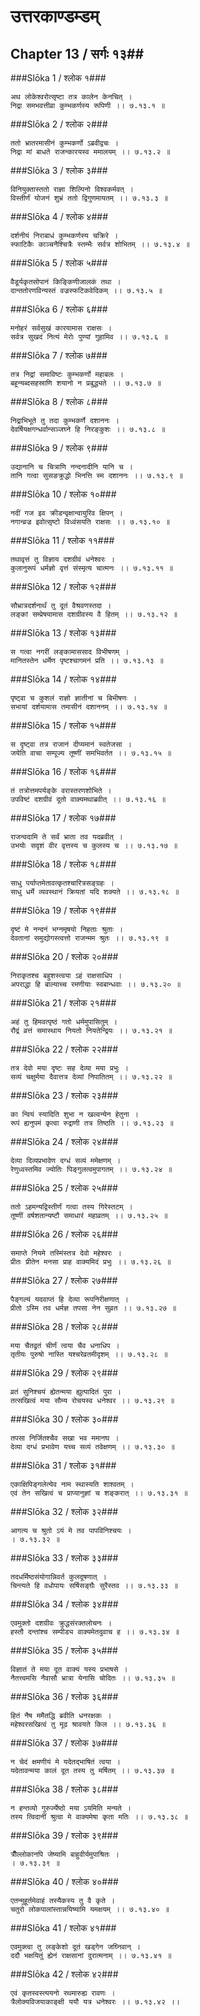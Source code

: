 उत्तरकाण्डम्डम्
===============================


## Chapter 13  / सर्गः १३##


###Slōka 1 / श्लोक १###


    अथ लोकेश्वरोत्सृष्टा तत्र कालेन केनचित् ।
    निद्रा समभवत्तीव्रा कुम्भकर्णस्य रूपिणी ।। ७.१३.१ ॥


###Slōka 2 / श्लोक २###


    ततो भ्रातरमासीनं कुम्भकर्णो ऽब्रवीद्वचः ।
    निद्रा मां बाधते राजन्कारयस्व ममालयम् ।। ७.१३.२ ॥


###Slōka 3 / श्लोक ३###


    विनियुक्तास्ततो राज्ञा शिल्पिनो विश्वकर्मवत् ।
    विस्तीर्णं योजनं शुभ्रं ततो द्विगुणमायतम् ।। ७.१३.३ ॥


###Slōka 4 / श्लोक ४###


    दर्शनीयं निराबाधं कुम्भकर्णस्य चक्रिरे ।
    स्फाटिकैः काञ्चनैश्चित्रैः स्तम्भैः सर्वत्र शोभितम् ।। ७.१३.४ ॥


###Slōka 5 / श्लोक ५###


    वैडूर्यकृतसोपानं किङ्किणीजालकं तथा ।
    दान्ततोरणविन्यस्तं वज्रस्फटिकवेदिकम् ।। ७.१३.५ ॥


###Slōka 6 / श्लोक ६###


    मनोहरं सर्वसुखं कारयामास राक्षसः ।
    सर्वत्र सुखदं नित्यं मेरोः पुण्यां गुहामिव ।। ७.१३.६ ॥


###Slōka 7 / श्लोक ७###


    तत्र निद्रां समाविष्टः कुम्भकर्णो महाबलः ।
    बहून्यब्दसहस्राणि शयानो न प्रबुद्ध्यते ।। ७.१३.७ ॥


###Slōka 8 / श्लोक ८###


    निद्राभिभूते तु तदा कुम्भकर्णे दशाननः ।
    देवर्षियक्षगन्धर्वान्सञ्जघ्ने हि निरङ्कुशः ।। ७.१३.८ ॥


###Slōka 9 / श्लोक ९###


    उद्यानानि च चित्राणि नन्दनादीनि यानि च ।
    तानि गत्वा सुसङक्रुद्धो भिनत्ति स्म दशाननः ।। ७.१३.९ ॥


###Slōka 10 / श्लोक १०###


    नदीं गज इव क्रीडन्वृक्षान्वायुरिव क्षिपन् ।
    नगान्व्रज्र इवोत्सृष्टो विध्वंसयति राक्षसः ।। ७.१३.१० ॥


###Slōka 11 / श्लोक ११###


    तथावृत्तं तु विज्ञाय दशग्रीवं धनेश्वरः ।
    कुलानुरूपं धर्मज्ञो वृत्तं संस्मृत्य चात्मनः ।। ७.१३.११ ॥


###Slōka 12 / श्लोक १२###


    सौभ्रात्रदर्शनार्थं तु दूतं वैश्रवणस्तदा ।
    लङ्कां सम्प्रेषयामास दशग्रीवस्य वै हितम् ।। ७.१३.१२ ॥


###Slōka 13 / श्लोक १३###


    स गत्वा नगरीं लङ्कामाससाद विभीषणम् ।
    मानितस्तेन धर्मेण पृष्टश्चागमनं प्रति ।। ७.१३.१३ ॥


###Slōka 14 / श्लोक १४###


    पृष्ट्वा च कुशलं राज्ञो ज्ञातीनां च बिभीषणः ।
    सभायां दर्शयामास तमासीनं दशाननम् ।। ७.१३.१४ ॥


###Slōka 15 / श्लोक १५###


    स दृष्ट्वा तत्र राजानं दीप्यमानं स्वतेजसा ।
    जयेति वाचा सम्पूज्य तूष्णीं समभिवर्तत ।। ७.१३.१५ ॥


###Slōka 16 / श्लोक १६###


    तं तत्रोत्तमपर्यङ्के वरास्तरणशोभिते ।
    उपविष्टं दशग्रीवं दूतो वाक्यमथाब्रवीत् ।। ७.१३.१६ ॥


###Slōka 17 / श्लोक १७###


    राजन्वदामि ते सर्वं भ्राता तव यदब्रवीत् ।
    उभयोः सदृशं वीर वृत्तस्य च कुलस्य च ।। ७.१३.१७ ॥


###Slōka 18 / श्लोक १८###


    साधु पर्याप्तमेतावत्कृतश्चारित्रसङ्ग्रहः ।
    साधु धर्मे व्यवस्थानं क्रियतां यदि शक्यते ।। ७.१३.१८ ॥


###Slōka 19 / श्लोक १९###


    दृष्टं मे नन्दनं भग्नमृषयो निहताः श्रुताः ।
    देवतानां समुद्योगस्त्वत्तो राजन्मम श्रुतः ।। ७.१३.१९ ॥


###Slōka 20 / श्लोक २०###


    निराकृतश्च बहुशस्त्वया ऽहं राक्षसाधिप ।
    अपराद्धा हि बाल्याच्च रमणीयाः स्वबान्धवाः ।। ७.१३.२० ॥


###Slōka 21 / श्लोक २१###


    अहं तु हिमवत्पृष्ठं गतो धर्ममुपासितुम् ।
    रौद्रं व्रत्तं समास्थाय नियतो नियतेन्द्रियः ।। ७.१३.२१ ॥


###Slōka 22 / श्लोक २२###


    तत्र देवो मया दृष्टः सह देव्या मया प्रभुः ।
    सव्यं चक्षुर्मया दैवात्तत्र देव्यां निपातितम् ।। ७.१३.२२ ॥


###Slōka 23 / श्लोक २३###


    का न्वियं स्यादिति शुभा न खल्वन्येन हेतुना ।
    रूपं ह्यनुपमं कृत्वा रुद्राणी तत्र तिष्ठति ।। ७.१३.२३ ॥


###Slōka 24 / श्लोक २४###


    देव्या दिव्यप्रभावेण दग्धं सव्यं ममेक्षणम् ।
    रेणुध्वस्तमिव ज्योतिः पिङ्गुलत्वमुपागतम् ।। ७.१३.२४ ॥


###Slōka 25 / श्लोक २५###


    ततो ऽहमन्यद्विस्तीर्णं गत्वा तस्य गिरेस्तटम् ।
    तूष्णीं वर्षशतान्यष्टौ समाधारं महाव्रतम् ।। ७.१३.२५ ॥


###Slōka 26 / श्लोक २६###


    समाप्ते नियमे तस्मिंस्तत्र देवो महेश्वरः ।
    प्रीतः प्रीतेन मनसा प्राह वाक्यमिदं प्रभुः ।। ७.१३.२६ ॥


###Slōka 27 / श्लोक २७###


    पैङ्गल्यं यदवाप्तं हि देव्या रूपनिरीक्षणात् ।
    प्रीतो ऽस्मि तव धर्मज्ञ तपसा नेन सुव्रत ।। ७.१३.२७ ॥


###Slōka 28 / श्लोक २८###


    मया चैतद्व्रतं चीर्णं त्वया चैव धनाधिप ।
    तृतीयः पुरुषो नास्ति यश्चरेव्रतमीदृशम् ।। ७.१३.२८ ॥


###Slōka 29 / श्लोक २९###


    व्रतं सुनिश्चयं ह्येतन्मया ह्युत्पादितं पुरा ।
    तत्सखित्वं मया सौम्य रोचयस्व धनेश्वर ।। ७.१३.२९ ॥


###Slōka 30 / श्लोक ३०###


    तपसा निर्जितश्चैव सखा भव ममानघ ।
    देव्या दग्धं प्रभावेण यच्च सव्यं तवेक्षणम् ।। ७.१३.३० ॥


###Slōka 31 / श्लोक ३१###


    एकाक्षिपिङ्गलेत्येव नाम स्थास्यति शाश्वतम् ।
    एवं तेन सखित्वं च प्राप्यानुज्ञां च शङ्करात् ।। ७.१३.३१ ॥


###Slōka 32 / श्लोक ३२###


    आगत्य च श्रुतो ऽयं मे तव पापविनिश्चयः ।
    । ७.१३.३२ ॥


###Slōka 33 / श्लोक ३३###


    तदधर्मिष्ठसंयोगान्निवर्त कुलदूषणात् ।
    चिन्त्यते हि वधोपायः सर्षिसङ्घैः सुरैस्तव ।। ७.१३.३३ ॥


###Slōka 34 / श्लोक ३४###


    एवमुक्तो दशग्रीवः क्रुद्धसंरक्तलोचनः ।
    हस्तौ दन्तांश्च सम्पीड्य वाक्यमेतदुवाच ह ।। ७.१३.३४ ॥


###Slōka 35 / श्लोक ३५###


    विज्ञातं ते मया दूत वाक्यं यस्य प्रभाषसे ।
    नैतत्त्वमसि नैवासौ भ्रात्रा येनासि चोदितः ।। ७.१३.३५ ॥


###Slōka 36 / श्लोक ३६###


    हितं नैष ममैतद्धि ब्रवीति धनरक्षकः ।
    महेश्वरसखित्वं तु मूढ श्रावयते किल ।। ७.१३.३६ ॥


###Slōka 37 / श्लोक ३७###


    न चेदं क्षमणीयं मे यदेतद्भाषितं त्वया ।
    यदेतावन्मया कालं दूत तस्य तु मर्षितम् ।। ७.१३.३७ ॥


###Slōka 38 / श्लोक ३८###


    न हन्तव्यो गुरुर्ज्येष्ठो मया ऽयमिति मन्यते ।
    तस्य त्विदानीं श्रुत्वा मे वाक्यमेषा कृता मतिः ।। ७.१३.३८ ॥


###Slōka 39 / श्लोक ३९###


    त्रीँल्लोकानपि जेष्यामि बाहुवीर्यमुपाश्रितः ।
    । ७.१३.३९ ॥


###Slōka 40 / श्लोक ४०###


    एतन्मुहूर्तमेवाहं तस्यैकस्य तु वै कृते ।
    चतुरो लोकपालांस्तान्नयिष्यामि यमक्षयम् ।। ७.१३.४० ॥


###Slōka 41 / श्लोक ४१###


    एवमुक्त्वा तु लङ्केशो दूतं खड्गेन जघ्निवान् ।
    ददौ भक्षयितुं ह्येनं राक्षसानां दुरात्मनाम् ।। ७.१३.४१ ॥


###Slōka 42 / श्लोक ४२###


    एवं कृतस्वस्त्ययनो रथमारुह्य रावणः ।
    त्रैलोक्यविजयाकाङ्क्षी ययौ यत्र धनेश्वरः ।। ७.१३.४२ ।।


